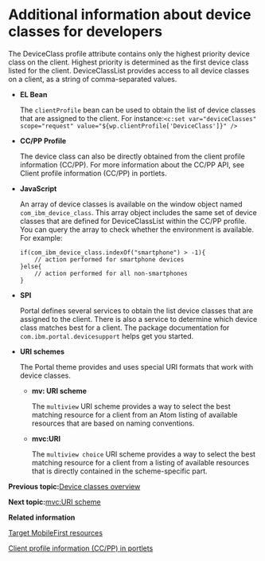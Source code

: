 # Additional information about device classes for developers

The DeviceClass profile attribute contains only the highest priority device class on the client. Highest priority is determined as the first device class listed for the client. DeviceClassList provides access to all device classes on a client, as a string of comma-separated values.

-   **EL Bean**

    The `clientProfile` bean can be used to obtain the list of device classes that are assigned to the client. For instance:`<c:set var="deviceClasses" scope="request" value="${wp.clientProfile['DeviceClass']}" />`

-   **CC/PP Profile**

    The device class can also be directly obtained from the client profile information \(CC/PP\). For more information about the CC/PP API, see Client profile information \(CC/PP\) in portlets.

-   **JavaScript**

    An array of device classes is available on the window object named `com_ibm_device_class`. This array object includes the same set of device classes that are defined for DeviceClassList within the CC/PP profile. You can query the array to check whether the environment is available. For example:

    ```
    if(com_ibm_device_class.indexOf("smartphone") > -1){
    	// action performed for smartphone devices
    }else{
    	// action performed for all non-smartphones
    }
    ```

-   **SPI**

    Portal defines several services to obtain the list device classes that are assigned to the client. There is also a service to determine which device class matches best for a client. The package documentation for `com.ibm.portal.devicesupport` helps get you started.

-   **URI schemes**

    The Portal theme provides and uses special URI formats that work with device classes.

    -   **mv: URI scheme**

        The `multiview` URI scheme provides a way to select the best matching resource for a client from an Atom listing of available resources that are based on naming conventions.

    -   **mvc:URI**

        The `multiview choice` URI scheme provides a way to select the best matching resource for a client from a listing of available resources that is directly contained in the scheme-specific part.



**Previous topic:**[Device classes overview](../dev-theme/themeopt_devclass_overview.md)

**Next topic:**[mvc:URI scheme](../rwd/rwd_mvcuri_scheme.md)

**Related information**  


[Target MobileFirst resources](../integrate/wl_device_classes.md)

[Client profile information \(CC/PP\) in portlets](../dev-portlet/wpsccpp.md)

